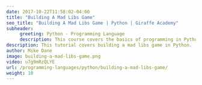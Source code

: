 ```yaml
---
date: 2017-10-22T11:58:02-04:00
title: "Building A Mad Libs Game"
seo_title: "Building A Mad Libs Game | Python | Giraffe Academy"
subheader:
     greeting: Python - Programming Language
     description: This course covers the basics of programming in Python. Work your way through the videos and we'll teach you everything you need to know to start your programming journey!
description: This tutorial covers building a mad libs game in Python.
author: Mike Dane
image: building-a-mad-libs-game.png
video: u7g9mRzQLYE
url: /programming-languages/python/building-a-mad-libs-game/
weight: 10
---
```

